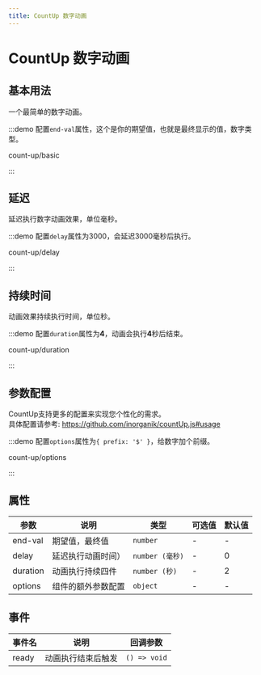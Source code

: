 ```yaml
---
title: CountUp 数字动画
---
```


# CountUp 数字动画

## 基本用法

一个最简单的数字动画。

:::demo 配置`end-val`属性，这个是你的期望值，也就是最终显示的值，数字类型。

count-up/basic

:::

## 延迟

延迟执行数字动画效果，单位毫秒。

:::demo 配置`delay`属性为3000，会延迟3000毫秒后执行。

count-up/delay

:::

## 持续时间

动画效果持续执行时间，单位秒。

:::demo 配置`duration`属性为**4**，动画会执行**4**秒后结束。

count-up/duration

:::

## 参数配置

CountUp支持更多的配置来实现您个性化的需求。  
具体配置请参考: https://github.com/inorganik/countUp.js#usage

:::demo 配置`options`属性为`{ prefix: '$' }`，给数字加个前缀。

count-up/options

:::

## 属性

| 参数 | 说明 | 类型 | 可选值 | 默认值 |
| --- | --- | --- | --- | --- |
| end-val | 期望值，最终值 | `number` | - | - |
| delay | 延迟执行动画时间） | `number (毫秒)` | - | 0 |
| duration | 动画执行持续四件 | `number (秒)` | - | 2 |
| options | 组件的额外参数配置 | `object` | - | - |

## 事件

| 事件名	     | 说明                           | 回调参数                       |
| -------- | ------------------------------ | ------------------------------ |
| ready | 动画执行结束后触发 | `() => void` |